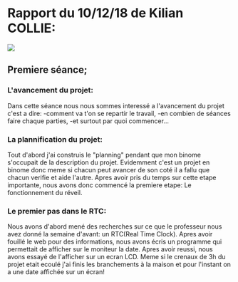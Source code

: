 <h1>
  Rapport du  10/12/18 de Kilian COLLIE:
 </h1>
 
<img src="https://www.google.fr/url?sa=i&source=images&cd=&cad=rja&uact=8&ved=2ahUKEwj8oa-3mJbfAhVFyhoKHaluBTUQjRx6BAgBEAU&url=https%3A%2F%2Fforum.shiftdelete.net%2Fthreads%2Fandroid-en-iyi-takvim-uygulamalari.392154%2F&psig=AOvVaw2hWm8kmJTnN_x1l7zGANMt&ust=1544563192595514" />


<h2>
Premiere séance;
</h2>
<p>
  
<h3>L'avancement du projet:</h3>  
Dans cette séance nous nous sommes interessé a l'avancement du projet c'est a dire:
-comment va t'on se repartir le travail,
-en combien de séances faire chaque parties, 
-et surtout par quoi commencer...
<h3>La plannification du projet:</h3>  
Tout d'abord j'ai construis le "planning" pendant que mon binome s'occupait de la description du projet.
Evidemment c'est un projet en binome donc meme si chacun peut avancer de son coté il a fallu que chacun verifie et aide l'autre.
Apres avoir pris du temps sur cette etape importante, nous avons donc  commencé la premiere etape: Le fonctionnement du réveil.
<h3>Le premier pas dans le RTC:</h3>  
Nous avons d'abord mené des recherches sur ce que le professeur nous avez donné la semaine d'avant: un RTC(Real Time Clock).
Apres avoir fouillé le web pour des informations, nous avons écris un programme qui permettait de afficher sur le moniteur la date.
Apres avoir reussi, nous avons essayé de l'afficher sur un ecran LCD. Meme si le crenaux de 3h du projet etait ecoulé j'ai finis les branchements à la maison et pour l'instant on a une date affichée sur un écran!


  
  
  
</p>









